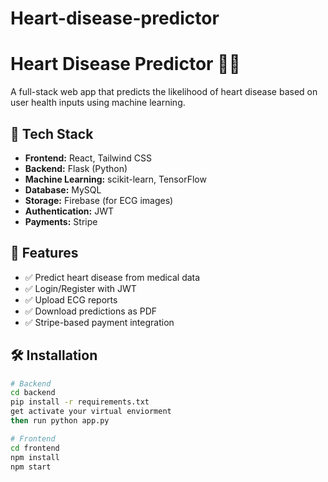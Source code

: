 ﻿# Heart-disease-predictor
# Heart Disease Predictor 💓🧠

A full-stack web app that predicts the likelihood of heart disease based on user health inputs using machine learning.

## 🔧 Tech Stack

- **Frontend:** React, Tailwind CSS
- **Backend:** Flask (Python)
- **Machine Learning:** scikit-learn, TensorFlow
- **Database:** MySQL
- **Storage:** Firebase (for ECG images)
- **Authentication:** JWT
- **Payments:** Stripe

## 🚀 Features

- ✅ Predict heart disease from medical data
- ✅ Login/Register with JWT
- ✅ Upload ECG reports
- ✅ Download predictions as PDF
- ✅ Stripe-based payment integration

## 🛠 Installation

```bash
# Backend
cd backend
pip install -r requirements.txt
get activate your virtual enviorment
then run python app.py

# Frontend
cd frontend
npm install
npm start
